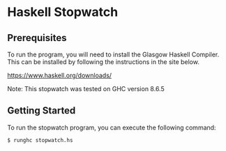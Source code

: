 
# Haskell Stopwatch
## Prerequisites
To run the program, you will need to install the Glasgow Haskell Compiler. This can be installed by following the instructions in the site below.

https://www.haskell.org/downloads/

Note: This stopwatch was tested on GHC version 8.6.5 
## Getting Started

To run the stopwatch program, you can execute the following command:
```
$ runghc stopwatch.hs
```
